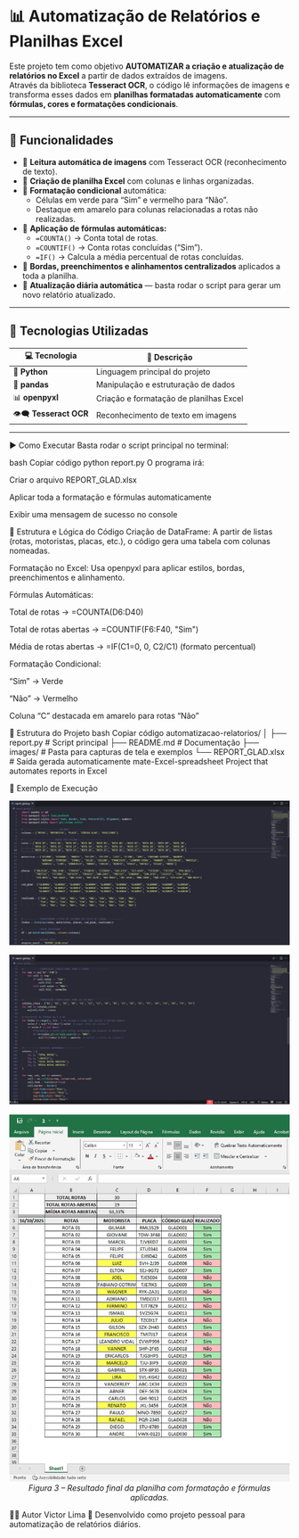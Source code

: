 #  📊 Automatização de Relatórios e Planilhas Excel

Este projeto tem como objetivo **AUTOMATIZAR a criação e atualização de relatórios no Excel** a partir de dados extraídos de imagens.  
Através da biblioteca **Tesseract OCR**, o código lê informações de imagens e transforma esses dados em **planilhas formatadas automaticamente** com **fórmulas, cores e formatações condicionais**.

---

## 🚀 Funcionalidades

- 🧠 **Leitura automática de imagens** com Tesseract OCR (reconhecimento de texto).  
- 📑 **Criação de planilha Excel** com colunas e linhas organizadas.  
- 🎨 **Formatação condicional** automática:
  - Células em verde para “Sim” e vermelho para “Não”.
  - Destaque em amarelo para colunas relacionadas a rotas não realizadas.
- 🧾 **Aplicação de fórmulas automáticas:**
  - `=COUNTA()` → Conta total de rotas.  
  - `=COUNTIF()` → Conta rotas concluídas (“Sim”).  
  - `=IF()` → Calcula a média percentual de rotas concluídas.  
- 🧱 **Bordas, preenchimentos e alinhamentos centralizados** aplicados a toda a planilha.  
- 🔄 **Atualização diária automática** — basta rodar o script para gerar um novo relatório atualizado.

---

## 🧰 Tecnologias Utilizadas
| 💻 Tecnologia | 🧠 Descrição |
|---------------|--------------|
| 🐍 **Python** | Linguagem principal do projeto |
| 🧮 **pandas** | Manipulação e estruturação de dados |
| 📊 **openpyxl** | Criação e formatação de planilhas Excel |
| 👁️‍🗨️ **Tesseract OCR** | Reconhecimento de texto em imagens |

---


▶️ Como Executar
Basta rodar o script principal no terminal:

bash
Copiar código
python report.py
O programa irá:

Criar o arquivo REPORT_GLAD.xlsx

Aplicar toda a formatação e fórmulas automaticamente

Exibir uma mensagem de sucesso no console



🧮 Estrutura e Lógica do Código
Criação de DataFrame:
A partir de listas (rotas, motoristas, placas, etc.), o código gera uma tabela com colunas nomeadas.

Formatação no Excel:
Usa openpyxl para aplicar estilos, bordas, preenchimentos e alinhamento.

Fórmulas Automáticas:

Total de rotas → =COUNTA(D6:D40)

Total de rotas abertas → =COUNTIF(F6:F40, "Sim")

Média de rotas abertas → =IF(C1=0, 0, C2/C1) (formato percentual)

Formatação Condicional:

“Sim” → Verde

“Não” → Vermelho

Coluna “C” destacada em amarelo para rotas “Não”



🧱 Estrutura do Projeto
bash
Copiar código
automatizacao-relatorios/
│
├── report.py              # Script principal
├── README.md              # Documentação
├── images/                # Pasta para capturas de tela e exemplos
└── REPORT_GLAD.xlsx       # Saída gerada automaticamente
mate-Excel-spreadsheet
Project that automates reports in Excel


📸 Exemplo de Execução

<p align="center">
  <img src="REPORT/72f254f1-784a-4ec1-90f0-7ab86c49e4cc.jpg" alt="Exemplo de planilha gerada" width="600">
</p>

<p align="center">
  <img src="REPORT/6efab8dd-a8c0-40ed-afe6-a746b8a2094f.jpg" alt="Segunda imagem de exemplo" width="600">
</p>


<p align="center">
  <img src="REPORT/33e6c18d-6b7d-4c65-bbff-fe140a94581d.jpg" alt="Imagem de exemplo 3" width="600"><br>
  <em>Figura 3 – Resultado final da planilha com formatação e fórmulas aplicadas.</em>
</p>





🧑‍💻 Autor
Victor Lima
💼 Desenvolvido como projeto pessoal para automatização de relatórios diários.



